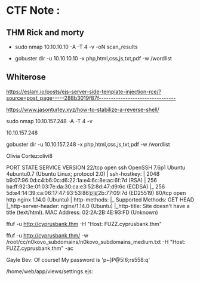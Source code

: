# CTF Note :

## THM Rick and morty 

- sudo nmap 10.10.10.10 -A -T 4 -v -oN scan_results

- gobuster dir -u 10.10.10.10 -x php,html,css,js,txt,pdf -w /wordlist



## Whiterose

https://eslam.io/posts/ejs-server-side-template-injection-rce/?source=post_page-----288b3019f87f--------------------------------

https://www.jasonturley.xyz/how-to-stabilize-a-reverse-shell/


sudo nmap 10.10.157.248 -A -T 4 -v

10.10.157.248


gobuster dir -u 10.10.157.248 -x php,html,css,js,txt,pdf -w /wordlist


Olivia Cortez:olivi8




PORT   STATE SERVICE VERSION
22/tcp open  ssh     OpenSSH 7.6p1 Ubuntu 4ubuntu0.7 (Ubuntu Linux; protocol 2.0)
| ssh-hostkey: 
|   2048 b9:07:96:0d:c4:b6:0c:d6:22:1a:e4:6c:8e:ac:6f:7d (RSA)
|   256 ba:ff:92:3e:0f:03:7e:da:30:ca:e3:52:8d:47:d9:6c (ECDSA)
|_  256 5d:e4:14:39:ca:06:17:47:93:53:86:de:2b:77:09:7d (ED25519)
80/tcp open  http    nginx 1.14.0 (Ubuntu)
| http-methods: 
|_  Supported Methods: GET HEAD
|_http-server-header: nginx/1.14.0 (Ubuntu)
|_http-title: Site doesn't have a title (text/html).
MAC Address: 02:2A:2B:4E:93:FD (Unknown)




ffuf -u http://cyprusbank.thm -H "Host: FUZZ.cyprusbank.thm"


ffuf -u http://cyprusbank.thm/ -w /root/cc/n0kovo_subdomains/n0kovo_subdomains_medium.txt  -H "Host: FUZZ.cyprusbank.thm" -ac



Gayle Bev: Of course! My password is 'p~]P@5!6;rs558:q'



/home/web/app/views/settings.ejs:
